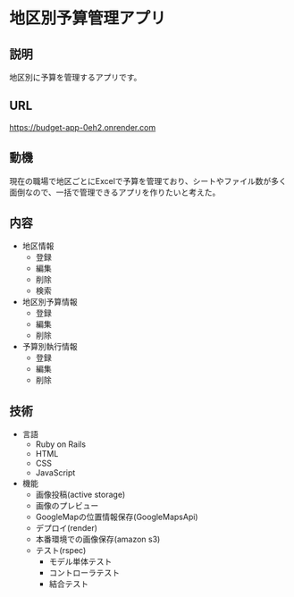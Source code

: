 # 地区別予算管理アプリ
## 説明
地区別に予算を管理するアプリです。

## URL
https://budget-app-0eh2.onrender.com

## 動機
現在の職場で地区ごとにExcelで予算を管理ており、シートやファイル数が多く面倒なので、一括で管理できるアプリを作りたいと考えた。

## 内容
* 地区情報
  * 登録
  * 編集
  * 削除
  * 検索
* 地区別予算情報
  * 登録
  * 編集
  * 削除
* 予算別執行情報
  * 登録
  * 編集
  * 削除

## 技術
* 言語
  * Ruby on Rails
  * HTML
  * CSS
  * JavaScript
* 機能
  * 画像投稿(active storage)
  * 画像のプレビュー
  * GoogleMapの位置情報保存(GoogleMapsApi)
  * デプロイ(render)
  * 本番環境での画像保存(amazon s3)
  * テスト(rspec)
    * モデル単体テスト
    * コントローラテスト
    * 結合テスト


